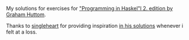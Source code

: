 My solutions for exercises for ["Programming in Haskel"l 2. edition by Graham Huttom](https://people.cs.nott.ac.uk/pszgmh/pih.html).

Thanks to [singleheart](https://github.com/singleheart) for providing inspiration [in his solutions](https://github.com/singleheart/programming-in-haskell) whenever i felt at a loss.
